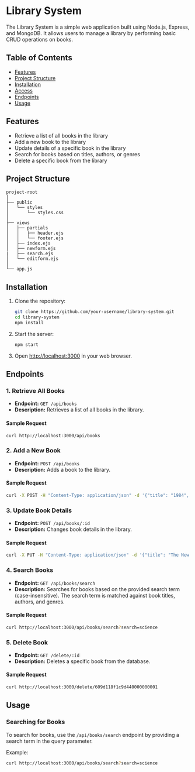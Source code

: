 
# Library System

The Library System is a simple web application built using Node.js, Express, and MongoDB. It allows users to manage a library by performing basic CRUD operations on books.

## Table of Contents

- [Features](#features)
- [Project Structure](#project-structure)
- [Installation](#installation)
- [Access](#access)
- [Endpoints](#endpoints)
- [Usage](#usage)

## Features

- Retrieve a list of all books in the library
- Add a new book to the library
- Update details of a specific book in the library
- Search for books based on titles, authors, or genres
- Delete a specific book from the library

## Project Structure

```
project-root
│
├── public
│   └── styles
│       └── styles.css
│
├── views
│   ├── partials
│   │   ├── header.ejs
│   │   └── footer.ejs
│   ├── index.ejs
│   ├── newform.ejs
|   ├── search.ejs
│   └── editform.ejs
│
└── app.js
```

## Installation

1. Clone the repository:

   ```bash
   git clone https://github.com/your-username/library-system.git
   cd library-system
   npm install
   ```

2. Start the server:

   ```bash
   npm start
   ```

3. Open [http://localhost:3000](http://localhost:3000) in your web browser.

## Endpoints

### 1. Retrieve All Books

- **Endpoint:** `GET /api/books`
- **Description:** Retrieves a list of all books in the library.

#### Sample Request

```bash
curl http://localhost:3000/api/books
```

### 2. Add a New Book

- **Endpoint:** `POST /api/books`
- **Description:** Adds a book to the library.

#### Sample Request

```bash
curl -X POST -H "Content-Type: application/json" -d '{"title": "1984", "author": "George Orwell", "genre": "Dystopian"}' http://localhost:3000/api/books
```

### 3. Update Book Details

- **Endpoint:** `POST /api/books/:id`
- **Description:** Changes book details in the library.

#### Sample Request

```bash
curl -X PUT -H "Content-Type: application/json" -d '{"title": "The New Title", "author": "New Author", "genre": "New Genre"}' http://localhost:3000/api/books/609d118f1c9d440000000001
```

### 4. Search Books

- **Endpoint:** `GET /api/books/search`
- **Description:** Searches for books based on the provided search term (case-insensitive). The search term is matched against book titles, authors, and genres.

#### Sample Request

```bash
curl http://localhost:3000/api/books/search?search=science
```

### 5. Delete Book

- **Endpoint:** `GET /delete/:id`
- **Description:** Deletes a specific book from the database.

#### Sample Request

```bash
curl http://localhost:3000/delete/609d118f1c9d440000000001
```

## Usage

### Searching for Books

To search for books, use the `/api/books/search` endpoint by providing a search term in the query parameter.

Example:

```bash
curl http://localhost:3000/api/books/search?search=science
```
